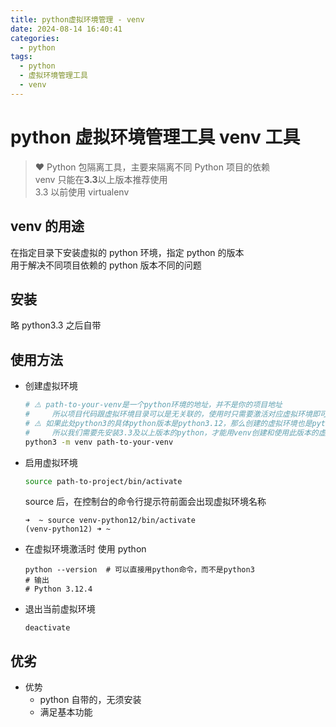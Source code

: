 ```yaml
---
title: python虚拟环境管理 - venv
date: 2024-08-14 16:40:41
categories:
  - python
tags:
  - python
  - 虚拟环境管理工具
  - venv
---
```


# python 虚拟环境管理工具 venv 工具

> ❤️ Python 包隔离工具，主要来隔离不同 Python 项目的依赖 <br>
> venv 只能在**3.3**以上版本推荐使用 <br>
> 3.3 以前使用 virtualenv

## venv 的用途

在指定目录下安装虚拟的 python 环境，指定 python 的版本<br>
用于解决不同项目依赖的 python 版本不同的问题

## 安装

略
python3.3 之后自带

## 使用方法

- 创建虚拟环境

  ```bash
  # ⚠️ path-to-your-venv是一个python环境的地址，并不是你的项目地址
  #     所以项目代码跟虚拟环境目录可以是无关联的，使用时只需要激活对应虚拟环境即可
  # ⚠️ 如果此处python3的具体python版本是python3.12，那么创建的虚拟环境也是python3.12的环境
  #     所以我们需要先安装3.3及以上版本的python，才能用venv创建和使用此版本的虚拟环境
  python3 -m venv path-to-your-venv
  ```

- 启用虚拟环境
  ```bash
  source path-to-project/bin/activate
  ```
  source 后，在控制台的命令行提示符前面会出现虚拟环境名称
  ```
  ➜  ~ source venv-python12/bin/activate
  (venv-python12) ➜ ~
  ```
- 在虚拟环境激活时 使用 python
  ```
  python --version  # 可以直接用python命令，而不是python3
  # 输出
  # Python 3.12.4
  ```
- 退出当前虚拟环境
  ```
  deactivate
  ```

## 优劣

- 优势
  - python 自带的，无须安装
  - 满足基本功能
